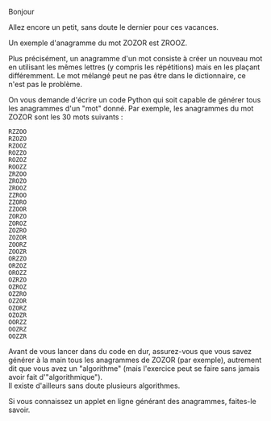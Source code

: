 Bonjour  

Allez encore un petit, sans doute le dernier pour ces vacances.  

Un exemple d'anagramme du mot ZOZOR est ZROOZ.  

Plus précisément, un anagramme d'un mot consiste à créer un nouveau mot en utilisant les mêmes lettres (y compris les répétitions) mais en les plaçant différemment. Le mot mélangé peut ne pas être dans le dictionnaire, ce n'est pas le problème.  

On vous demande d'écrire un code Python qui soit capable de générer tous les anagrammes d'un "mot" donné. Par exemple, les anagrammes du mot ZOZOR sont les 30 mots suivants :  



```plain
RZZOO
RZOZO
RZOOZ
ROZZO
ROZOZ
ROOZZ
ZRZOO
ZROZO
ZROOZ
ZZROO
ZZORO
ZZOOR
ZORZO
ZOROZ
ZOZRO
ZOZOR
ZOORZ
ZOOZR
ORZZO
ORZOZ
OROZZ
OZRZO
OZROZ
OZZRO
OZZOR
OZORZ
OZOZR
OORZZ
OOZRZ
OOZZR
```


Avant de vous lancer dans du code en dur, assurez-vous que vous savez générer à la main tous les anagrammes de ZOZOR (par exemple), autrement dit que vous avez un "algorithme" (mais l'exercice peut se faire sans jamais avoir fait d'"algorithmique").  
Il existe d'ailleurs sans doute plusieurs algorithmes.  

Si vous connaissez un applet en ligne générant des anagrammes, faites-le savoir.